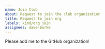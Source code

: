 ```yaml
---
name: Join Club
about: Request to join the club organization
title: Request to join org
labels: kind/org join
assignees: dave-burke
---
```


Please add me to the GitHub organization!
